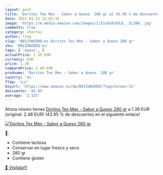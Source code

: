 ```yaml
---
layout: post
title: 'Doritos Tex Mex - Sabor a Queso  280 gr al 43.95 % de descuento'
date: 2021-01-21 12:03:15
image: 'https://m.media-amazon.com/images/I/51vDu8J8VJL._SL200_.jpg'
comments: true
category: ofertas
author: ring
slug: 'B01IUW2DDQ-es Doritos Tex Mex - Sabor a Queso 280 gr'
sku: 'B01IUW2DDQ-es'
tags: [ 'queso', ]
actualPrice: 1.39 EUR
currency: EUR
price: 1.39
comparePrice: 2.48 EUR
prodname: 'Doritos Tex Mex - Sabor a Queso  280 gr'
country: 'es'
flag: '🇪🇸'
buyurl: 'https://www.amazon.es/dp/B01IUW2DDQ/?tag=tolees-21'
descuento: '43.95'
average: '2.155'
---
```


Ahora mismo tienes [Doritos Tex Mex - Sabor a Queso  280 gr](https://www.amazon.es/dp/B01IUW2DDQ/?tag=tolees-21) a 1.39 EUR (original: 2.48 EUR) (43.95 %  de descuento) en el siguiente enlace!

[![Doritos Tex Mex - Sabor a Queso  280 gr](https://m.media-amazon.com/images/I/51vDu8J8VJL._SL200_.jpg)](https://www.amazon.es/dp/B01IUW2DDQ/?tag=tolees-21)

🔎:

- Contiene lactosa
- Conservar en lugar fresco y seco
- 280 gr
- Contiene gluten

[🛒 Visítala!!!](https://www.amazon.es/dp/B01IUW2DDQ/?tag=tolees-21)

